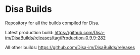# Disa Builds

Repository for all the builds compiled for Disa.

Latest production build: https://github.com/Disa-im/DisaBuilds/releases/tag/Production-0.9.9-282

All other builds: https://github.com/Disa-im/DisaBuilds/releases
